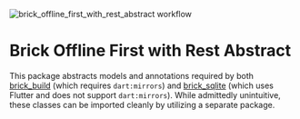 ![brick_offline_first_with_rest_abstract workflow](https://github.com/GetDutchie/brick/actions/workflows/brick_offline_first_with_rest_abstract.yaml/badge.svg)

# Brick Offline First with Rest Abstract

This package abstracts models and annotations required by both [brick_build](https://github.com/GetDutchie/brick/tree/main/packages/brick_build) (which requires `dart:mirrors`) and [brick_sqlite](https://github.com/GetDutchie/brick/tree/main/packages/brick_sqlite) (which uses Flutter and does not support `dart:mirrors`). While admittedly unintuitive, these classes can be imported cleanly by utilizing a separate package.
